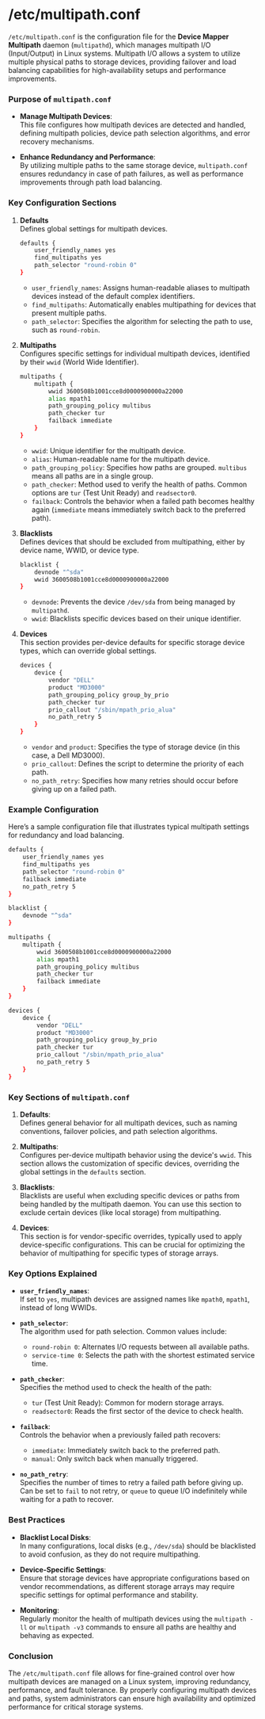 # /etc/multipath.conf
`/etc/multipath.conf` is the configuration file for the **Device Mapper Multipath** daemon (`multipathd`), which manages multipath I/O (Input/Output) in Linux systems. Multipath I/O allows a system to utilize multiple physical paths to storage devices, providing failover and load balancing capabilities for high-availability setups and performance improvements.

### Purpose of `multipath.conf`

- **Manage Multipath Devices**:  
  This file configures how multipath devices are detected and handled, defining multipath policies, device path selection algorithms, and error recovery mechanisms.

- **Enhance Redundancy and Performance**:  
  By utilizing multiple paths to the same storage device, `multipath.conf` ensures redundancy in case of path failures, as well as performance improvements through path load balancing.

### Key Configuration Sections

1. **Defaults**  
   Defines global settings for multipath devices.
   
   ```bash
   defaults {
       user_friendly_names yes
       find_multipaths yes
       path_selector "round-robin 0"
   }
   ```

   - `user_friendly_names`: Assigns human-readable aliases to multipath devices instead of the default complex identifiers.
   - `find_multipaths`: Automatically enables multipathing for devices that present multiple paths.
   - `path_selector`: Specifies the algorithm for selecting the path to use, such as `round-robin`.

2. **Multipaths**  
   Configures specific settings for individual multipath devices, identified by their `wwid` (World Wide Identifier).

   ```bash
   multipaths {
       multipath {
           wwid 3600508b1001cce8d0000900000a22000
           alias mpath1
           path_grouping_policy multibus
           path_checker tur
           failback immediate
       }
   }
   ```

   - `wwid`: Unique identifier for the multipath device.
   - `alias`: Human-readable name for the multipath device.
   - `path_grouping_policy`: Specifies how paths are grouped. `multibus` means all paths are in a single group.
   - `path_checker`: Method used to verify the health of paths. Common options are `tur` (Test Unit Ready) and `readsector0`.
   - `failback`: Controls the behavior when a failed path becomes healthy again (`immediate` means immediately switch back to the preferred path).

3. **Blacklists**  
   Defines devices that should be excluded from multipathing, either by device name, WWID, or device type.

   ```bash
   blacklist {
       devnode "^sda"
       wwid 3600508b1001cce8d0000900000a22000
   }
   ```

   - `devnode`: Prevents the device `/dev/sda` from being managed by `multipathd`.
   - `wwid`: Blacklists specific devices based on their unique identifier.

4. **Devices**  
   This section provides per-device defaults for specific storage device types, which can override global settings.

   ```bash
   devices {
       device {
           vendor "DELL"
           product "MD3000"
           path_grouping_policy group_by_prio
           path_checker tur
           prio_callout "/sbin/mpath_prio_alua"
           no_path_retry 5
       }
   }
   ```

   - `vendor` and `product`: Specifies the type of storage device (in this case, a Dell MD3000).
   - `prio_callout`: Defines the script to determine the priority of each path.
   - `no_path_retry`: Specifies how many retries should occur before giving up on a failed path.

### Example Configuration

Here’s a sample configuration file that illustrates typical multipath settings for redundancy and load balancing.

```bash
defaults {
    user_friendly_names yes
    find_multipaths yes
    path_selector "round-robin 0"
    failback immediate
    no_path_retry 5
}

blacklist {
    devnode "^sda"
}

multipaths {
    multipath {
        wwid 3600508b1001cce8d0000900000a22000
        alias mpath1
        path_grouping_policy multibus
        path_checker tur
        failback immediate
    }
}

devices {
    device {
        vendor "DELL"
        product "MD3000"
        path_grouping_policy group_by_prio
        path_checker tur
        prio_callout "/sbin/mpath_prio_alua"
        no_path_retry 5
    }
}
```

### Key Sections of `multipath.conf`

1. **Defaults**:  
   Defines general behavior for all multipath devices, such as naming conventions, failover policies, and path selection algorithms.

2. **Multipaths**:  
   Configures per-device multipath behavior using the device's `wwid`. This section allows the customization of specific devices, overriding the global settings in the `defaults` section.

3. **Blacklists**:  
   Blacklists are useful when excluding specific devices or paths from being handled by the multipath daemon. You can use this section to exclude certain devices (like local storage) from multipathing.

4. **Devices**:  
   This section is for vendor-specific overrides, typically used to apply device-specific configurations. This can be crucial for optimizing the behavior of multipathing for specific types of storage arrays.

### Key Options Explained

- **`user_friendly_names`**:  
  If set to `yes`, multipath devices are assigned names like `mpath0`, `mpath1`, instead of long WWIDs.
  
- **`path_selector`**:  
  The algorithm used for path selection. Common values include:
  - `round-robin 0`: Alternates I/O requests between all available paths.
  - `service-time 0`: Selects the path with the shortest estimated service time.

- **`path_checker`**:  
  Specifies the method used to check the health of the path:
  - `tur` (Test Unit Ready): Common for modern storage arrays.
  - `readsector0`: Reads the first sector of the device to check health.

- **`failback`**:  
  Controls the behavior when a previously failed path recovers:
  - `immediate`: Immediately switch back to the preferred path.
  - `manual`: Only switch back when manually triggered.

- **`no_path_retry`**:  
  Specifies the number of times to retry a failed path before giving up. Can be set to `fail` to not retry, or `queue` to queue I/O indefinitely while waiting for a path to recover.

### Best Practices

- **Blacklist Local Disks**:  
  In many configurations, local disks (e.g., `/dev/sda`) should be blacklisted to avoid confusion, as they do not require multipathing.

- **Device-Specific Settings**:  
  Ensure that storage devices have appropriate configurations based on vendor recommendations, as different storage arrays may require specific settings for optimal performance and stability.

- **Monitoring**:  
  Regularly monitor the health of multipath devices using the `multipath -ll` or `multipath -v3` commands to ensure all paths are healthy and behaving as expected.

### Conclusion

The `/etc/multipath.conf` file allows for fine-grained control over how multipath devices are managed on a Linux system, improving redundancy, performance, and fault tolerance. By properly configuring multipath devices and paths, system administrators can ensure high availability and optimized performance for critical storage systems.
